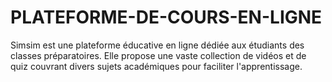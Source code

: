 # PLATEFORME-DE-COURS-EN-LIGNE
Simsim est une plateforme éducative en ligne    dédiée aux étudiants des classes préparatoires. Elle propose une vaste collection    de vidéos et de quiz couvrant divers sujets académiques pour faciliter l'apprentissage.
